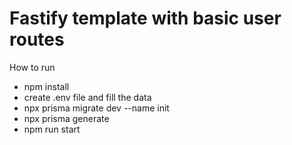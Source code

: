 # Fastify template with basic user routes

How to run

- npm install
- create .env file and fill the data
- npx prisma migrate dev --name init
- npx prisma generate
- npm run start
